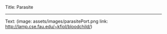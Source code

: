 Title: Parasite

----

Text: (image: assets/images/parasitePort.png link: http://lamp.cse.fau.edu/~kfiol/bloodchild/)